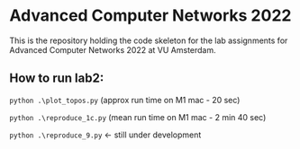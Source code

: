 # Advanced Computer Networks 2022

This is the repository holding the code skeleton for the lab assignments for Advanced Computer Networks 2022 at VU Amsterdam.



## How to run lab2:

`python .\plot_topos.py`
(approx run time on M1 mac - 20 sec)

`python .\reproduce_1c.py`
(mean run time on M1 mac - 2 min 40 sec)

`python .\reproduce_9.py` <- still under development
